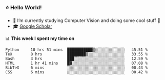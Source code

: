 ### ⭐️ Hello World!

<!--
**hologerry/hologerry** is a ✨ _special_ ✨ repository because its `README.md` (this file) appears on your GitHub profile.

Here are some ideas to get you started:

- 🔭 I’m currently working and studying on Computer Vision
- 🌱 I’m currently learning at Peking University
- 💬 Ask me about 
- 📫 How to reach me: E-mail
- 😄 Pronouns: he/his
- ⚡ Fun fact: Music is the Power
-->


- 🔭 I’m currently studying Computer Vision and doing some cool stuff 🤖
- 🎓 [Google Scholar](https://scholar.google.com/citations?user=3ykqW9wAAAAJ&hl=en)


📊 **This week I spent my time on**

<!--START_SECTION:waka-->

```text
Python     10 hrs 51 mins  ███████████▒░░░░░░░░░░░░░   45.51 %
TeX        8 hrs           ████████▒░░░░░░░░░░░░░░░░   33.55 %
Bash       3 hrs           ███░░░░░░░░░░░░░░░░░░░░░░   12.59 %
HTML       1 hr 41 mins    █▓░░░░░░░░░░░░░░░░░░░░░░░   07.08 %
BibTeX     6 mins          ░░░░░░░░░░░░░░░░░░░░░░░░░   00.43 %
CSS        6 mins          ░░░░░░░░░░░░░░░░░░░░░░░░░   00.42 %
```

<!--END_SECTION:waka-->
